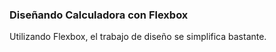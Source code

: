 ### Diseñando Calculadora con Flexbox

Utilizando Flexbox, el trabajo de diseño se simplifica bastante.
